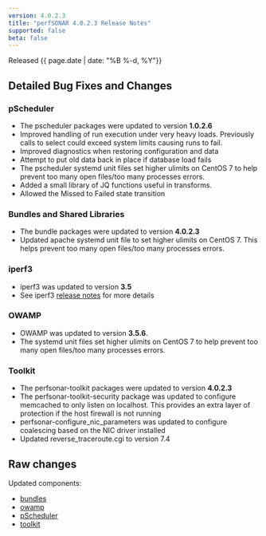 ```yaml
---
version: 4.0.2.3
title: "perfSONAR 4.0.2.3 Release Notes"
supported: false
beta: false
---
```


Released {{ page.date | date: "%B %-d, %Y"}}


Detailed Bug Fixes and Changes
------------------------------

### pScheduler

-   The pscheduler packages were updated to version **1.0.2.6**
-   Improved handling of run execution under very heavy loads.
    Previously calls to select could exceed system limits causing runs
    to fail.
-   Improved diagnostics when restoring configuration and data
-   Attempt to put old data back in place if database load fails
-   The pscheduler systemd unit files set higher ulimits on CentOS 7 to
    help prevent too many open files/too many processes errors.
-   Added a small library of JQ functions useful in transforms.
-   Allowed the Missed to Failed state transition

### Bundles and Shared Libraries

-   The bundle packages were updated to version **4.0.2.3**
-   Updated apache systemd unit file to set higher ulimits on CentOS 7.
    This helps prevent too many open files/too many processes errors.

### iperf3

-   iperf3 was updated to version **3.5**
-   See iperf3 [release
    notes](https://software.es.net/iperf/news.html#iperf-3-5-released)
    for more details

### OWAMP

-   OWAMP was updated to version **3.5.6**.
-   The systemd unit files set higher ulimits on CentOS 7 to help
    prevent too many open files/too many processes errors.

### Toolkit

-   The perfsonar-toolkit packages were updated to version **4.0.2.3**
-   The perfsonar-toolkit-security package was updated to configure
    memcached to only listen on localhost. This provides an extra layer
    of protection if the host firewall is not running
-   perfsonar-configure\_nic\_parameters was updated to configure
    coalescing based on the NIC driver installed
-   Updated reverse\_traceroute.cgi to version 7.4

Raw changes
-----------

Updated components:

-   [bundles](https://github.com/perfsonar/bundles/compare/4.0.2.1...4.0.2.3)
-   [owamp](https://github.com/perfsonar/owamp/compare/3.5.5...3.5.6)
-   [pScheduler](https://github.com/perfsonar/pscheduler/compare/1.0.2.3...1.0.2.6)
-   [toolkit](https://github.com/perfsonar/toolkit/compare/4.0.2.2...4.0.2.3)
